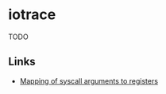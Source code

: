 # iotrace
TODO

## Links
- [Mapping of syscall arguments to registers](http://blog.rchapman.org/posts/Linux_System_Call_Table_for_x86_64/)

